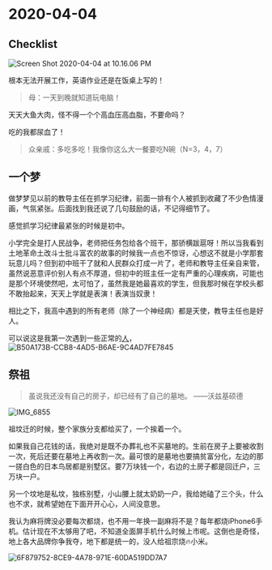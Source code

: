 # 2020-04-04

## Checklist

![Screen Shot 2020-04-04 at 10.16.06 PM](https://tva1.sinaimg.cn/large/00831rSTly1gdi3g64h87j30zw0u0tld.jpg)

根本无法开展工作，英语作业还是在饭桌上写的！

> 母：一天到晚就知道玩电脑！

天天大鱼大肉，怪不得一个个高血压高血脂，不要命吗？

吃的我都尿血了！

> 众亲戚：多吃多吃！我像你这么大一餐要吃N碗（N=3，4，7）

## 一个梦

做梦梦见以前的教导主任在抓学习纪律，前面一排有个人被抓到收藏了不少色情漫画，气氛紧张。后面找到我还说了几句鼓励的话，不记得细节了。

感觉抓学习纪律最紧张的时候是初中。

小学完全是打人民战争，老师把任务包给各个班干，那骄横跋扈呀！所以当我看到土地革命土改斗士批斗富农的故事的时候我一点也不惊讶，心想这不就是小学那套玩意儿吗？但到初中班干了就和人民群众打成一片了，老师和教导主任亲自来管，虽然说恶意评价别人有点不厚道，但初中的班主任一定有严重的心理疾病，可能也是那个环境使然吧，太可怕了，虽然我是她最喜欢的学生，但我那时候在学校头都不敢抬起来，天天上学就是表演！表演当奴隶！

相比之下，我高中遇到的所有老师（除了一个神经病）都是天使，教导主任也是好人。

可以说这是我第一次遇到一些正常的<u>人</u>，
![B50A173B-CCB8-4AD5-B6AE-9C4AD7FE7845](https://tva1.sinaimg.cn/large/00831rSTly1gdhlqzd9vjj30u00u07wi.jpg)

## 祭祖

> 虽说我还没有自己的房子，却已经有了自己的墓地。	——沃兹基硕德



![IMG_6855](https://tva1.sinaimg.cn/large/00831rSTly1gdhlus4mjpj31400u07wj.jpg)



祖坟迁的时候，整个家族分支都给买了，一个挨着一个。

如果我自己花钱的话，我绝对是既不办葬礼也不买墓地的。生前在房子上要被收割一次，死后还要在墓地上再收割一次。最可恨的是墓地也要搞贫富分化，左边的那一搓白色的日本鸟居都是别墅区。要7万块钱一个，右边的土房子都是回迁户，三万块一户。

另一个坟地是私坟，独栋别墅，小山腰上就太奶奶一户，我给她磕了三个头，什么也不求，就希望她在下面开开心心，人间没意思。

我认为麻将牌没必要每次都烧，也不用一年换一副麻将不是？每年都烧iPhone6手机。估计现在不太够用了吧，不知道全面屏手机什么时候上市呢。这倒也是奇怪，地上各大品牌你争我夺，地下都是统一的，没人给祖宗烧🔥小米。

![6F879752-8CE9-4A78-971E-60DA519DD7A7](https://tva1.sinaimg.cn/large/00831rSTly1gdhmc49o3cj30u00u0e83.jpg)

